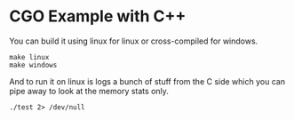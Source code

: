 # CGO Example with C++

You can build it using linux for linux or cross-compiled for windows.

```
make linux
make windows
```

And to run it on linux is logs a bunch of stuff from the C side which you can pipe away to look at the memory stats only.

```
./test 2> /dev/null
```
